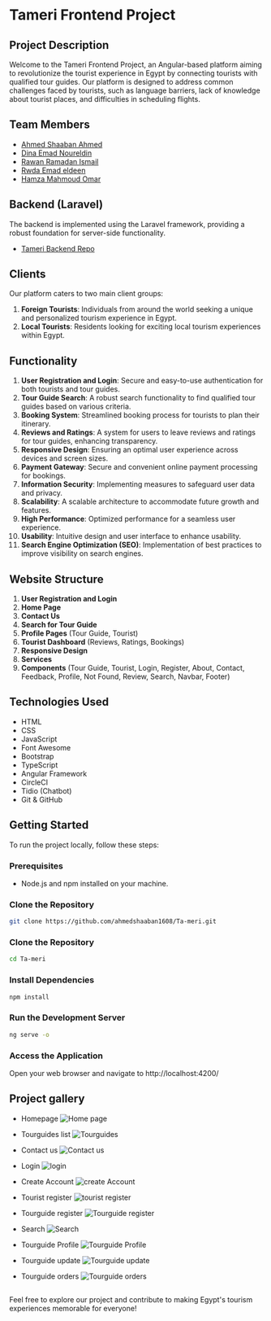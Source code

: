 # Tameri Frontend Project

## Project Description
Welcome to the Tameri Frontend Project, an Angular-based platform aiming to revolutionize the tourist experience in Egypt by connecting tourists with qualified tour guides. Our platform is designed to address common challenges faced by tourists, such as language barriers, lack of knowledge about tourist places, and difficulties in scheduling flights.

## Team Members
- [Ahmed Shaaban Ahmed](https://github.com/ahmedshaaban1608)
- [Dina Emad Noureldin](https://github.com/dinaemad88)
- [Rawan Ramadan Ismail](https://github.com/rawanramadan22)
- [Rwda Emad eldeen](https://github.com/rwda)
- [Hamza Mahmoud Omar](https://github.com/hamza-halawa2020)


## Backend (Laravel)
The backend is implemented using the Laravel framework, providing a robust foundation for server-side functionality.
- [Tameri Backend Repo](https://github.com/ahmedshaaban1608/tameri-backend)

##

## Clients
Our platform caters to two main client groups:
1. **Foreign Tourists**: Individuals from around the world seeking a unique and personalized tourism experience in Egypt.
2. **Local Tourists**: Residents looking for exciting local tourism experiences within Egypt.

## Functionality
1. **User Registration and Login**: Secure and easy-to-use authentication for both tourists and tour guides.
2. **Tour Guide Search**: A robust search functionality to find qualified tour guides based on various criteria.
3. **Booking System**: Streamlined booking process for tourists to plan their itinerary.
4. **Reviews and Ratings**: A system for users to leave reviews and ratings for tour guides, enhancing transparency.
5. **Responsive Design**: Ensuring an optimal user experience across devices and screen sizes.
6. **Payment Gateway**: Secure and convenient online payment processing for bookings.
7. **Information Security**: Implementing measures to safeguard user data and privacy.
8. **Scalability**: A scalable architecture to accommodate future growth and features.
9. **High Performance**: Optimized performance for a seamless user experience.
10. **Usability**: Intuitive design and user interface to enhance usability.
11. **Search Engine Optimization (SEO)**: Implementation of best practices to improve visibility on search engines.

## Website Structure
1. **User Registration and Login**
2. **Home Page**
3. **Contact Us**
4. **Search for Tour Guide**
5. **Profile Pages** (Tour Guide, Tourist)
6. **Tourist Dashboard** (Reviews, Ratings, Bookings)
7. **Responsive Design**
8. **Services**
9. **Components** (Tour Guide, Tourist, Login, Register, About, Contact, Feedback, Profile, Not Found, Review, Search, Navbar, Footer)

## Technologies Used
- HTML
- CSS
- JavaScript
- Font Awesome
- Bootstrap
- TypeScript
- Angular Framework
- CircleCI
- Tidio (Chatbot)
- Git & GitHub


## Getting Started
To run the project locally, follow these steps:

### Prerequisites
- Node.js and npm installed on your machine.

### Clone the Repository
```bash
git clone https://github.com/ahmedshaaban1608/Ta-meri.git
```

### Clone the Repository
```bash
cd Ta-meri
```
### Install Dependencies
```bash
npm install
```
### Run the Development Server
```bash
ng serve -o
```
### Access the Application
Open your web browser and navigate to http://localhost:4200/


##
## Project gallery
- Homepage
![Home page](screenshots/homepage.png)

- Tourguides list
![Tourguides](screenshots/tourguides.png)

- Contact us
![Contact us](screenshots/contactus.png)

- Login
![login](screenshots/login.png)

- Create Account
![create Account](screenshots/create-account.png)

- Tourist register
![tourist register](screenshots/tourist-account.png)

- Tourguide register
![Tourguide register](screenshots/tourguide-account.png)

- Search
![Search](screenshots/search.png)

- Tourguide Profile
![Tourguide Profile](screenshots/tourguide-profile.png)

- Tourguide update
![Tourguide update](screenshots/tourguide-update.png)

- Tourguide orders
![Tourguide orders](screenshots/tourguide-orders.png)

##
Feel free to explore our project and contribute to making Egypt's tourism experiences memorable for everyone!
